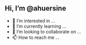 ## Hi, I’m @ahuersine
- 👀 I’m interested in ...
- 🌱 I’m currently learning ...
- 💞️ I’m looking to collaborate on ...
- 📫 How to reach me ...

<!---
ahuersine/ahuersine is a ✨ special ✨ repository because its `README.md` (this file) appears on your GitHub profile.
You can click the Preview link to take a look at your changes.
--->
